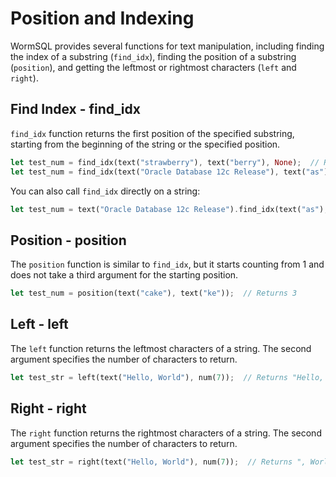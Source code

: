 # Position and Indexing 

WormSQL provides several functions for text manipulation, including finding the index of a substring (`find_idx`), finding the position of a substring (`position`), and getting the leftmost or rightmost characters (`left` and `right`).

## Find Index - find_idx

`find_idx` function returns the first position of the specified substring, starting from the beginning of the string or the specified position.

```rust
let test_num = find_idx(text("strawberry"), text("berry"), None);  // Returns 6
let test_num = find_idx(text("Oracle Database 12c Release"), text("as"), Some(num(15)));  // Returns 25
```

You can also call `find_idx` directly on a string:

```rust
let test_num = text("Oracle Database 12c Release").find_idx(text("as"), Some(num(15)));  // Returns 25
```

## Position - position

The `position` function is similar to `find_idx`, but it starts counting from 1 and does not take a third argument for the starting position.

```rust
let test_num = position(text("cake"), text("ke"));  // Returns 3
```

## Left - left

The `left` function returns the leftmost characters of a string. The second argument specifies the number of characters to return.

```rust
let test_str = left(text("Hello, World"), num(7));  // Returns "Hello, "
```

## Right - right

The `right` function returns the rightmost characters of a string. The second argument specifies the number of characters to return.

```rust
let test_str = right(text("Hello, World"), num(7));  // Returns ", World"
```
